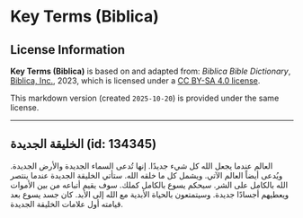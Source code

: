 # Key Terms (Biblica)

## License Information

**Key Terms (Biblica)** is based on and adapted from: _Biblica Bible Dictionary_, [Biblica, Inc.](https://www.biblica.com/), 2023, which is licensed under a [CC BY-SA 4.0 license](https://creativecommons.org/licenses/by-sa/4.0/legalcode.en).

This markdown version (created `2025-10-20`) is provided under the same license.



--------------------------------

## الخليقة الجديدة (id: 134345)

العالم عندما يجعل الله كل شيء جديدًا. إنها تُدعى السماء الجديدة والأرض الجديدة. ويُدعى أيضاً العالم الآتي. ويشمل كل ما خلقه الله. ستأتي الخليقة الجديدة عندما ينتصر الله بالكامل على الشر. سيحكم يسوع بالكامل كملك. سوف يقيم أتباعه من بين الأموات ويعطيهم أجسادًا جديدة. وسيتمتعون بالحياة الأبدية مع الله إلى الأبد. كان جسد يسوع بعد قيامته أول علامات الخليقة الجديدة.


